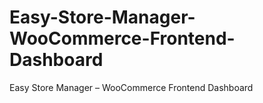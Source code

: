 # Easy-Store-Manager-WooCommerce-Frontend-Dashboard
Easy Store Manager – WooCommerce Frontend Dashboard
